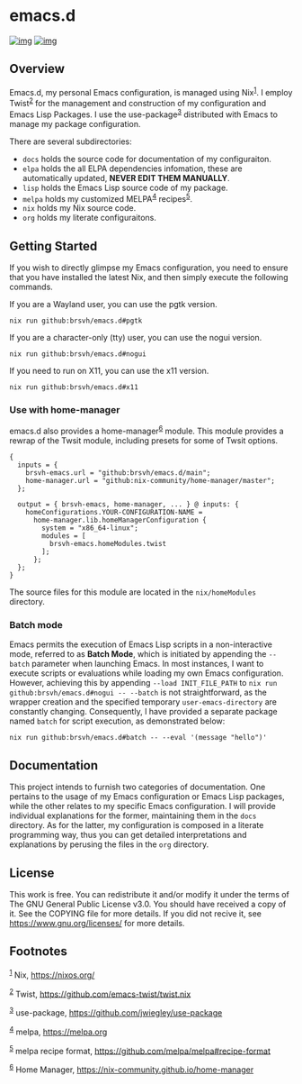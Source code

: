 # emacs.d

[![img](https://img.shields.io/badge/cachix-brsvh-blue.svg)](https://brsvh.cachix.org) [![img](https://github.com/brsvh/emacs.d/actions/workflows/configuraiton-ci.yaml/badge.svg)](https://github.com/brsvh/emacs.d/actions)


## Overview

Emacs.d, my personal Emacs configuration, is managed using Nix<sup><a id="fnr.1" class="footref" href="#fn.1" role="doc-backlink">1</a></sup>.  I
employ Twist<sup><a id="fnr.2" class="footref" href="#fn.2" role="doc-backlink">2</a></sup> for the management and construction of my configuration
and Emacs Lisp Packages.  I use the use-package<sup><a id="fnr.3" class="footref" href="#fn.3" role="doc-backlink">3</a></sup> distributed with
Emacs to manage my package configuration.

There are several subdirectories:

-   `docs` holds the source code for documentation of my configuraiton.
-   `elpa` holds the all ELPA dependencies infomation, these are
    automatically updated, **NEVER EDIT THEM MANUALLY**.
-   `lisp` holds the Emacs Lisp source code of my package.
-   `melpa` holds my customized MELPA<sup><a id="fnr.4" class="footref" href="#fn.4" role="doc-backlink">4</a></sup> recipes<sup><a id="fnr.5" class="footref" href="#fn.5" role="doc-backlink">5</a></sup>.
-   `nix` holds my Nix source code.
-   `org` holds my literate configuraitons.


## Getting Started

If you wish to directly glimpse my Emacs configuration, you need to
ensure that you have installed the latest Nix, and then simply execute
the following commands.

If you are a Wayland user, you can use the pgtk version.

    nix run github:brsvh/emacs.d#pgtk

If you are a character-only (tty) user, you can use the nogui version.

    nix run github:brsvh/emacs.d#nogui

If you need to run on X11, you can use the x11 version.

    nix run github:brsvh/emacs.d#x11


### Use with home-manager

emacs.d also provides a home-manager<sup><a id="fnr.6" class="footref" href="#fn.6" role="doc-backlink">6</a></sup> module. This module provides a
rewrap of the Twsit module, including presets for some of Twsit options.

    {
      inputs = {
        brsvh-emacs.url = "github:brsvh/emacs.d/main";
        home-manager.url = "github:nix-community/home-manager/master";
      };
    
      output = { brsvh-emacs, home-manager, ... } @ inputs: {
        homeConfigurations.YOUR-CONFIGURATION-NAME =
          home-manager.lib.homeManagerConfiguration {
            system = "x86_64-linux";
            modules = [
              brsvh-emacs.homeModules.twist
            ];
          };
      };
    }

The source files for this module are located in the `nix/homeModules`
directory.


### Batch mode

Emacs permits the execution of Emacs Lisp scripts in a non-interactive
mode, referred to as **Batch Mode**, which is initiated by appending the
`--batch` parameter when launching Emacs.  In most instances, I want to
execute scripts or evaluations while loading my own Emacs configuration.
However, achieving this by appending `--load INIT_FILE_PATH` to `nix run
github:brsvh/emacs.d#nogui -- --batch` is not straightforward, as the
wrapper creation and the specified temporary `user-emacs-directory` are
constantly changing.  Consequently, I have provided a separate package
named `batch` for script execution, as demonstrated below:

    nix run github:brsvh/emacs.d#batch -- --eval '(message "hello")'


## Documentation

This project intends to furnish two categories of documentation.  One
pertains to the usage of my Emacs configuration or Emacs Lisp packages,
while the other relates to my specific Emacs configuration.  I will
provide individual explanations for the former, maintaining them in the
`docs` directory.  As for the latter, my configuration is composed in a
literate programming way, thus you can get detailed interpretations and
explanations by perusing the files in the `org` directory.


## License

This work is free.  You can redistribute it and/or modify it under the
terms of The GNU General Public License v3.0.  You should have received
a copy of it.  See the COPYING file for more details.  If you did not
recive it, see <https://www.gnu.org/licenses/> for more details.


## Footnotes

<sup><a id="fn.1" href="#fnr.1">1</a></sup> Nix, <https://nixos.org/>

<sup><a id="fn.2" href="#fnr.2">2</a></sup> Twist, <https://github.com/emacs-twist/twist.nix>

<sup><a id="fn.3" href="#fnr.3">3</a></sup> use-package, <https://github.com/jwiegley/use-package>

<sup><a id="fn.4" href="#fnr.4">4</a></sup> melpa, <https://melpa.org>

<sup><a id="fn.5" href="#fnr.5">5</a></sup> melpa recipe format, <https://github.com/melpa/melpa#recipe-format>

<sup><a id="fn.6" href="#fnr.6">6</a></sup> Home Manager, <https://nix-community.github.io/home-manager>
